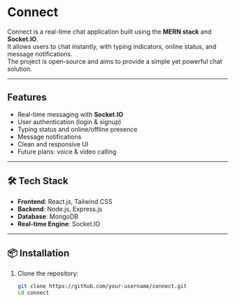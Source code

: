 # Connect 

Connect is a real-time chat application built using the **MERN stack** and **Socket.IO**.  
It allows users to chat instantly, with typing indicators, online status, and message notifications.  
The project is open-source and aims to provide a simple yet powerful chat solution.

---

##  Features
- Real-time messaging with **Socket.IO**
- User authentication (login & signup)
- Typing status and online/offline presence
- Message notifications
- Clean and responsive UI
- Future plans: voice & video calling

---

## 🛠️ Tech Stack
- **Frontend**: React.js, Tailwind CSS
- **Backend**: Node.js, Express.js
- **Database**: MongoDB
- **Real-time Engine**: Socket.IO

---

## 📦 Installation

1. Clone the repository:
   ```bash
   git clone https://github.com/your-username/connect.git
   cd connect
